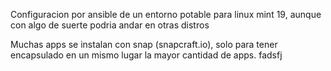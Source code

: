 Configuracion por ansible de un entorno potable para linux mint 19, aunque con algo de suerte podria andar en otras distros

Muchas apps se instalan con snap (snapcraft.io), solo para tener encapsulado en un mismo lugar la mayor cantidad de apps.
fadsfj
